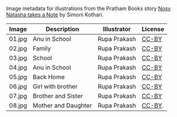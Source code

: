 Image metadata for illustrations from the Pratham Books story [Nosy Natasha takes a Note](https://storyweaver.org.in/stories/4608-nosy-natasha-takes-a-note) by Simoni Kothari.

Image | Description | Illustrator | License
----- | ----------- | ----------- | -------
01.jpg | Anu in School | Rupa Prakash | [CC-BY](https://creativecommons.org/licenses/by/4.0/)
02.jpg | Family | Rupa Prakash | [CC-BY](https://creativecommons.org/licenses/by/4.0/)
03.jpg | School | Rupa Prakash | [CC-BY](https://creativecommons.org/licenses/by/4.0/)
04.jpg | Anu in School | Rupa Prakash | [CC-BY](https://creativecommons.org/licenses/by/4.0/)
05.jpg | Back Home | Rupa Prakash | [CC-BY](https://creativecommons.org/licenses/by/4.0/)
06.jpg | Girl with brother | Rupa Prakash | [CC-BY](https://creativecommons.org/licenses/by/4.0/)
07.jpg | Brother and Sister | Rupa Prakash | [CC-BY](https://creativecommons.org/licenses/by/4.0/)
08.jpg | Mother and Daughter | Rupa Prakash | [CC-BY](https://creativecommons.org/licenses/by/4.0/).

